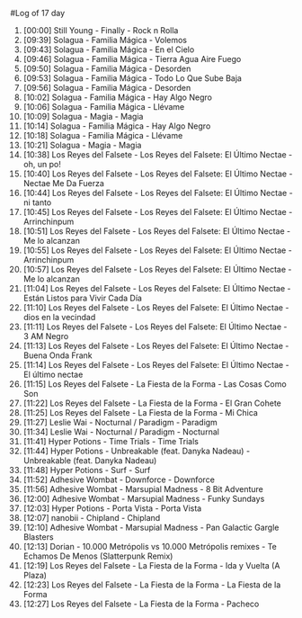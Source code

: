 #Log of 17 day

1. [00:00] Still Young - Finally - Rock n Rolla
1. [09:39] Solagua - Familia Mágica - Volemos
1. [09:43] Solagua - Familia Mágica - En el Cielo
1. [09:46] Solagua - Familia Mágica - Tierra Agua Aire Fuego
1. [09:50] Solagua - Familia Mágica - Desorden
1. [09:53] Solagua - Familia Mágica - Todo Lo Que Sube Baja
1. [09:56] Solagua - Familia Mágica - Desorden
1. [10:02] Solagua - Familia Mágica - Hay Algo Negro
1. [10:06] Solagua - Familia Mágica - Llévame
1. [10:09] Solagua - Magia - Magia
1. [10:14] Solagua - Familia Mágica - Hay Algo Negro
1. [10:18] Solagua - Familia Mágica - Llévame
1. [10:21] Solagua - Magia - Magia
1. [10:38] Los Reyes del Falsete - Los Reyes del Falsete: El Último Nectae - oh, un po!
1. [10:40] Los Reyes del Falsete - Los Reyes del Falsete: El Último Nectae - Nectae Me Da Fuerza
1. [10:44] Los Reyes del Falsete - Los Reyes del Falsete: El Último Nectae - ni tanto
1. [10:45] Los Reyes del Falsete - Los Reyes del Falsete: El Último Nectae - Arrinchinpum
1. [10:51] Los Reyes del Falsete - Los Reyes del Falsete: El Último Nectae - Me lo alcanzan
1. [10:55] Los Reyes del Falsete - Los Reyes del Falsete: El Último Nectae - Arrinchinpum
1. [10:57] Los Reyes del Falsete - Los Reyes del Falsete: El Último Nectae - Me lo alcanzan
1. [11:04] Los Reyes del Falsete - Los Reyes del Falsete: El Último Nectae - Están Listos para Vivir Cada Día
1. [11:10] Los Reyes del Falsete - Los Reyes del Falsete: El Último Nectae - dios en la vecindad
1. [11:11] Los Reyes del Falsete - Los Reyes del Falsete: El Último Nectae - 3 AM Negro
1. [11:13] Los Reyes del Falsete - Los Reyes del Falsete: El Último Nectae - Buena Onda Frank
1. [11:14] Los Reyes del Falsete - Los Reyes del Falsete: El Último Nectae - El último nectae
1. [11:15] Los Reyes del Falsete - La Fiesta de la Forma - Las Cosas Como Son
1. [11:22] Los Reyes del Falsete - La Fiesta de la Forma - El Gran Cohete
1. [11:25] Los Reyes del Falsete - La Fiesta de la Forma - Mi Chica
1. [11:27] Leslie Wai - Nocturnal / Paradigm - Paradigm
1. [11:34] Leslie Wai - Nocturnal / Paradigm - Nocturnal
1. [11:41] Hyper Potions - Time Trials - Time Trials
1. [11:44] Hyper Potions - Unbreakable (feat. Danyka Nadeau) - Unbreakable (feat. Danyka Nadeau)
1. [11:48] Hyper Potions - Surf - Surf
1. [11:52] Adhesive Wombat - Downforce - Downforce
1. [11:56] Adhesive Wombat - Marsupial Madness - 8 Bit Adventure
1. [12:00] Adhesive Wombat - Marsupial Madness - Funky Sundays
1. [12:03] Hyper Potions - Porta Vista - Porta Vista
1. [12:07] nanobii - Chipland - Chipland
1. [12:10] Adhesive Wombat - Marsupial Madness - Pan Galactic Gargle Blasters
1. [12:13] Dorian - 10.000 Metrópolis vs 10.000 Metrópolis remixes - Te Echamos De Menos (Slatterpunk Remix)
1. [12:19] Los Reyes del Falsete - La Fiesta de la Forma - Ida y Vuelta (A Plaza)
1. [12:23] Los Reyes del Falsete - La Fiesta de la Forma - La Fiesta de la Forma
1. [12:27] Los Reyes del Falsete - La Fiesta de la Forma - Pacheco
